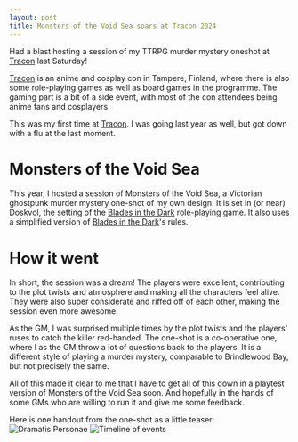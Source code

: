 ```yaml
---
layout: post
title: Monsters of the Void Sea soars at Tracon 2024
---
```


Had a blast hosting a session of my TTRPG murder mystery oneshot at [Tracon](https://2024.tracon.fi/) last Saturday!

[Tracon](https://2024.tracon.fi/) is an anime and cosplay con in Tampere, Finland, where there is also some role-playing games as well as board games in the programme. The gaming part is a bit of a side event, with most of the con attendees being anime fans and cosplayers. 

This was my first time at [Tracon](https://2024.tracon.fi/). I was going last year as well, but got down with a flu at the last moment. 

# Monsters of the Void Sea

This year, I hosted a session of Monsters of the Void Sea, a Victorian ghostpunk murder mystery one-shot of my own design. 
It is set in (or near) Doskvol, the setting of the [Blades in the Dark](https://bladesinthedark.com/) role-playing game. 
It also uses a simplified version of [Blades in the Dark](https://bladesinthedark.com/)'s rules.

# How it went

In short, the session was a dream! The players were excellent, contributing to the plot twists and atmosphere and making all the characters feel alive. 
They were also super considerate and riffed off of each other, making the session even more awesome.

As the GM, I was surprised multiple times by the plot twists and the players' ruses to catch the killer red-handed. 
The one-shot is a co-operative one, where I as the GM throw a lot of questions back to the players. It is a different style of playing a murder mystery, 
comparable to Brindlewood Bay, but not precisely the same.

All of this made it clear to me that I have to get all of this down in a playtest version of Monsters of the Void Sea soon. 
And hopefully in the hands of some GMs who are willing to run it and give me some feedback.

Here is one handout from the one-shot as a little teaser:
![Dramatis Personae](https://anttiki.github.io/images/MotVS-dramatis-personae.png "Dramatis Personae")
![Timeline of events](https://anttiki.github.io/images/MotVS-timeline.png "Timeline of events")
